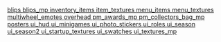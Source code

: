 <a href='blips'> blips </a>
<a href='blips_mp'> blips_mp </a>
<a href='inventory_items'> inventory_items </a>
<a href='item_textures'> item_textures </a>
<a href='menu_items'> menu_items </a>
<a href='menu_textures'> menu_textures </a>
<a href='multiwheel_emotes'> multiwheel_emotes </a>
<a href='overhead'> overhead </a>
<a href='pm_awards_mp'> pm_awards_mp </a>
<a href='pm_collectors_bag_mp'> pm_collectors_bag_mp </a>
<a href='posters'> posters </a>
<a href='ui_hud'> ui_hud </a>
<a href='ui_minigames'> ui_minigames </a>
<a href='ui_photo_stickers'> ui_photo_stickers </a>
<a href='ui_roles'> ui_roles </a>
<a href='ui_season'> ui_season </a>
<a href='ui_season2'> ui_season2 </a>
<a href='ui_startup_textures'> ui_startup_textures </a>
<a href='ui_swatches'> ui_swatches </a>
<a href='ui_textures_mp'> ui_textures_mp </a>